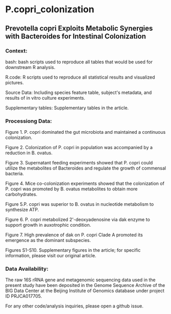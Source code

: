 # P.copri_colonization


## Prevotella copri Exploits Metabolic Synergies with Bacteroides for Intestinal Colonization

### Context:

bash: bash scripts used to reproduce all tables that would be used for downstream R analysis.

R.code: R scripts used to reproduce all statistical results and visualized pictures.

Source Data: Including species feature table, subject's metadata, and results of in vitro culture experiments.

Supplementary tables: Supplementary tables in the article.


### Processiong Data:


Figure 1. P. copri dominated the gut microbiota and maintained a continuous colonization.

Figure 2. Colonization of P. copri in population was accompanied by a reduction in B. ovatus. 

Figure 3. Supernatant feeding experiments showed that P. copri could utilize the metabolites of Bacteroides and regulate the growth of commensal bacteria.

Figure 4. Mice co-colonization experiments showed that the colonization of P. copri was promoted by B. ovatus metabolites to obtain more carbohydrates.

Figure 5.P. copri was superior to B. ovatus in nucleotide metabolism to synthesize ATP.

Figure 6. P. copri metabolized 2'-deoxyadenosine via dak enzyme to support growth in auxotrophic condition.

Figure 7. High prevalence of dak on P. copri Clade A promoted its emergence as the dominant subspecies.

Figures S1-S10. Supplementary figures in the article; for specific information, please visit our original article.



### Data Availability:
The raw 16S rRNA gene and metagenomic sequencing data used in the present study have been deposited in the Genome Sequence Archive of the BIG Data Center at the Beijing Institute of Genomics database under project ID PRJCA017705.

For any other code/analysis inquiries, please open a github issue.


